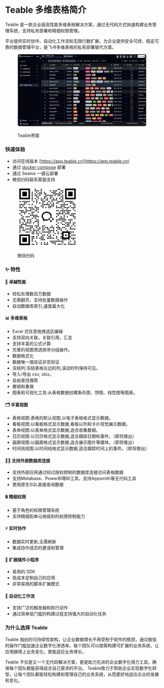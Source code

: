 # Teable 多维表格简介

Teable 是一款企业级高性能多维表格解决方案，通过无代码方式快速构建业务管理系统，支持私有部署和精细权限管理。

平台提供实时协作、自动化工作流和无限行数扩展，为企业提供安全可控、稳定可靠的数据管理平台，是飞书多维表格的私有部署替代方案。

<figure><img src=".gitbook/assets/image (7) (1).png" alt=""><figcaption><p>Teable界面</p></figcaption></figure>



### 快速体验

* 访问在线版本 [https://app.teable.cn](https://app.teable.cn)
* 通过 [docker compose](broken-reference) 部署
* 通过 Sealos 一键云部署
* 微信扫码联系客服支持&#x20;

<div align="left">

<figure><img src=".gitbook/assets/image (87).png" alt="" width="198"><figcaption><p>微信扫码</p></figcaption></figure>

</div>

### ✨ 特性

#### 🚀 卓越性能

* 轻松处理数百万数据
* 无需翻页，支持批量数据操作
* 自动数据库索引,速度最大化

#### 📊 多维表格

* Excel 式任意拖拽选区编辑
* 支持双向关联，关联引用，汇总
* 支持丰富的公式计算
* 完善的视图筛选排序分组操作。
* 数据格式化
* 数据唯一值验证非空验证
* 冻结列:冻结表格左边的列,滚动时列保持可见。
* 导入/导出 csv, xlsx。
* 自由查找搜索
* 撤销和重做
* 图表和可视化工具:从表格数据创建条形图、饼图、线性图等图表。

#### 🗂️ 丰富视图

* 表格视图:表格的默认视图,以电子表格格式显示数据。
* 看板视图:以看板格式显示数据,看板以列和卡片视觉展示数据。
* 表单视图:以表单格式显示数据,适合收集数据。
* 日历视图:以日历格式显示数据,适合跟踪日期和事件。（即将推出）
* 画廊视图:以画廊格式显示数据,适合展示图片等媒体。（即将推出）
* 时间线视图:以时间线格式显示数据,适合跟踪时间上的事件。（即将推出）

#### 👨‍💻 支持外部数据库连接

* 支持外部应用通过经过授权控制的数据库连接访问表格数据
* 支持Metabase、PowerBI等BI工具，支持Appsmith等无代码工具
* 使用原生SQL直接查询数据

#### 🔒 精细权限

* 基于角色的权限管理系统
* 支持精细到单元格级别的权限控制能力

#### ⚡️ 实时协作

* 数据实时更新,无需刷新
* 集成协作成员的邀请和管理

#### 🧩 扩展插件小程序

* 易用的 SDK
* 低成本定制自己的应用
* 非常易用的脚本扩展模式

#### 🤖 自动化工作流

* 支持广泛的触发器和执行动作
* 通过简单低门槛的构建过程支持强大的自动化任务

### 为什么选择 Teable

Teable 独创的可持续性架构，让企业数据增长不再受制于软件的瓶颈，通过极低的操作门槛加速企业数字化渗透率。每个团队可以按需构建可扩展的业务系统，让应用跟得上业务变化，更能适应业务增长。

Teable 不仅是又一个无代码解决方案，更是助力先进的企业数字化得力工具，确保每个团队都能获得适合自己需求的平台。 Teable致力于帮助企业实现数字化转型，让每个团队都能轻松构建和管理自己的业务系统，从而更好地适应企业的发展和变化。

